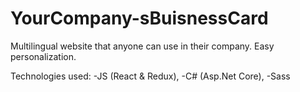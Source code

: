 # YourCompany-sBuisnessCard
 Multilingual website that anyone can use in their company. Easy personalization.

Technologies used:
 -JS (React & Redux),
 -C# (Asp.Net Core),
 -Sass
